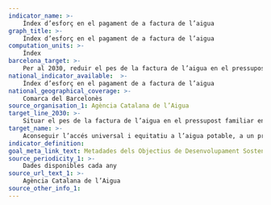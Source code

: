 ```yaml
---
indicator_name: >-
    Índex d’esforç en el pagament de a factura de l’aigua
graph_title: >-
    Índex d’esforç en el pagament de a factura de l’aigua
computation_units: >-
    Índex 
barcelona_target: >-
    Per al 2030, reduir el pes de la factura de l’aigua en el pressupost familiar 
national_indicator_available:  >-
    Índex d’esforç en el pagament de a factura de l’aigua
national_geographical_coverage: >-
    Comarca del Barcelonès
source_organisation_1: Agència Catalana de l’Aigua
target_line_2030: >-
    Situar el pes de la factura de l’aigua en el pressupost familiar en línia amb la mitjana de Catalunya (índex=100)
target_name: >-
    Aconseguir l’accés universal i equitatiu a l’aigua potable, a un preu assequible per a totes les persones
indicator_definition:
goal_meta_link_text: Metadades dels Objectius de Desenvolupament Sostenible de les Nacions Unides (pdf 894kB)
source_periodicity_1: >-
    Dades disponibles cada any
source_url_text_1: >-
    Agència Catalana de l’Aigua
source_other_info_1:
---
```

